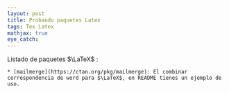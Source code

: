 ```yaml
---
layout: post
title: Probando paquetes Latex
tags: Tex Latex 
mathjax: true
eye_catch:
---
```


Listado de paquetes $\LaTeX$ :

	* [mailmerge](https://ctan.org/pkg/mailmerge): El combinar correspondencia de word para $\LaTeX$, en README tienes un ejemplo de uso.
